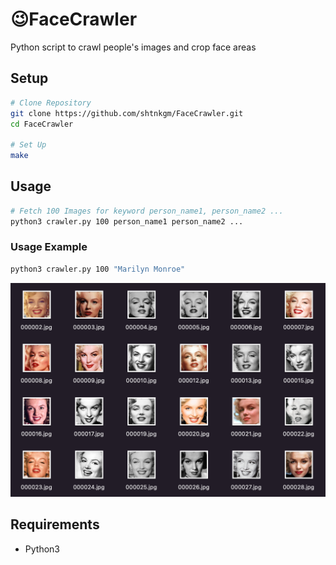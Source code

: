 # 😉FaceCrawler
Python script to crawl people's images and crop face areas

## Setup

```bash
# Clone Repository
git clone https://github.com/shtnkgm/FaceCrawler.git
cd FaceCrawler

# Set Up
make
```

## Usage

```bash
# Fetch 100 Images for keyword person_name1, person_name2 ...
python3 crawler.py 100 person_name1 person_name2 ...
```

### Usage Example

```bash
python3 crawler.py 100 "Marilyn Monroe"
```

![](example.png)

## Requirements

 - Python3
